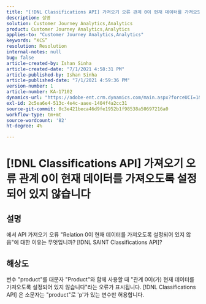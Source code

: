 ```yaml
---
title: "[!DNL Classifications API] 가져오기 오류 관계 0이 현재 데이터를 가져오도록 설정되어 있지 않습니다."
description: 설명
solution: Customer Journey Analytics,Analytics
product: Customer Journey Analytics,Analytics
applies-to: "Customer Journey Analytics,Analytics"
keywords: “KCS”
resolution: Resolution
internal-notes: null
bug: false
article-created-by: Ishan Sinha
article-created-date: "7/1/2021 4:58:31 PM"
article-published-by: Ishan Sinha
article-published-date: "7/1/2021 4:59:36 PM"
version-number: 1
article-number: KA-17102
dynamics-url: "https://adobe-ent.crm.dynamics.com/main.aspx?forceUCI=1&pagetype=entityrecord&etn=knowledgearticle&id=f98b6b8e-8dda-eb11-bacb-000d3a31f036"
exl-id: 2c5ea6e4-513c-4e4c-aaee-1404f4a2cc31
source-git-commit: 0c3e421beca46d9fe1952b1f98538a50697216a0
workflow-type: tm+mt
source-wordcount: '82'
ht-degree: 4%

---
```


# [!DNL Classifications API] 가져오기 오류 관계 0이 현재 데이터를 가져오도록 설정되어 있지 않습니다

## 설명


에서 API 가져오기 오류 &quot;Relation 0이 현재 데이터를 가져오도록 설정되어 있지 않음&quot;에 대한 이유는 무엇입니까? [!DNL SAINT Classifications API]?


## 해상도


변수 &quot;product&quot;를 대문자 &quot;Product&quot;와 함께 사용할 때 &quot;관계 0이(가) 현재 데이터를 가져오도록 설정되어 있지 않습니다&quot;라는 오류가 표시됩니다. [!DNL Classifications API] 은 소문자는 &quot;product&quot;로 &#39;p&#39;가 있는 변수만 허용합니다.
